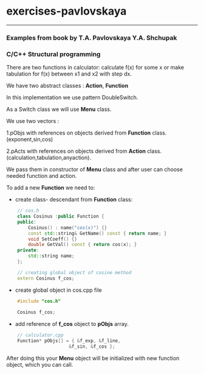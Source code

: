 # exercises-pavlovskaya
---
### Examples from book by T.A. Pavlovskaya Y.A. Shchupak
### C/C++ Structural programming

There are two functions in calculator: calculate f(x) for some x
or make tabulation for f(x) between x1 and x2 with step dx.

We have two abstract classes : 
**Action**, 
**Function**

In this implementation we use pattern DoubleSwitch.

As a Switch class we will use **Menu** class.

We use two vectors : 

1.pObjs with references on objects derived from
**Function** class.(exponent,sin,cos)

2.pActs with references on objects derived from
**Action** class.(calculation,tabulation,anyaction).

We pass them in constructor of **Menu** class and after
user can choose needed function and action.

To add a new **Function** we need to:
* create class- descendant from **Function** class:

```c++
	// cos.h
	class Cosinus :public Function {
	public:
		Cosinus() : name("cos(x)") {}
		const std::string& GetName() const { return name; }
		void SetCoeff() {}
		double GetVal() const { return cos(x); }
	private:
		std::string name;
	};

	// creating global object of cosine method
	extern Cosinus f_cos;
```
* create global object in cos.cpp file

```c++
	#include "cos.h"
	
	Cosinus f_cos;

```
* add reference of **f_cos** object to **pObjs** array.

```c++
	// calculator.cpp
	Function* pObjs[] = { &f_exp, &f_line,
                       &f_sin, &f_cos };
```

After doing this your **Menu** object will be initialized with
new function object, which you can call.
